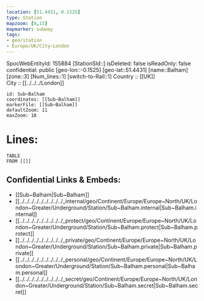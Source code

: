 ```yaml
---
location: [51.4431,-0.1525] 
type: Station 
mapzoom: [8,15] 
mapmarker: subway 
tags:
- geo/station
- Europe/UK/City~London
---
```

SpocWebEntityId: 155884
[StationSId::] 
isDeleted: false
isReadOnly: false
confidential: public
[geo-lon::-0.1525] 
[geo-lat::51.4431] 
[name::Balham] 
[zone::3] 
[Num_lines::1] 
[switch-to-Rail::1] 
Country :: [[UK]]  
City :: [[../../../London]]  


```leaflet
id: Sub~Balham
coordinates: [[Sub~Balham]] 
markerFile: [[Sub~Balham]] 
defaultZoom: 11 
maxZoom: 18
```


# Lines: 
```dataview
TABLE 
FROM [[]] 
```

## Confidential Links & Embeds: 
- [[Sub~Balham|Sub~Balham]] 
- [[../../../../../../../../../_internal/geo/Continent/Europe/Europe~North/UK/London~Greater/Underground/Station/Sub~Balham.internal|Sub~Balham.internal]] 
- [[../../../../../../../../../_protect/geo/Continent/Europe/Europe~North/UK/London~Greater/Underground/Station/Sub~Balham.protect|Sub~Balham.protect]] 
- [[../../../../../../../../../_private/geo/Continent/Europe/Europe~North/UK/London~Greater/Underground/Station/Sub~Balham.private|Sub~Balham.private]] 
- [[../../../../../../../../../_personal/geo/Continent/Europe/Europe~North/UK/London~Greater/Underground/Station/Sub~Balham.personal|Sub~Balham.personal]] 
- [[../../../../../../../../../_secret/geo/Continent/Europe/Europe~North/UK/London~Greater/Underground/Station/Sub~Balham.secret|Sub~Balham.secret]] 
